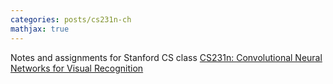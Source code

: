 ```yaml
---
categories: posts/cs231n-ch
mathjax: true
---
```

Notes and assignments for Stanford CS class [CS231n: Convolutional Neural Networks for Visual Recognition](http://vision.stanford.edu/teaching/cs231n/)